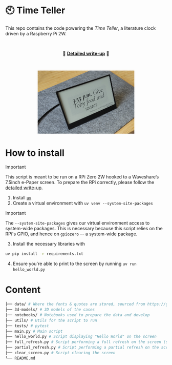 # :clock10: Time Teller

This repo contains the code powering the _Time Teller_, a literature clock driven by a Raspberry Pi 2W.

<br>

<p align="center">🚀 <a href="https://time-teller.arthurgassner.ch"><strong>Detailed write-up</strong></a> 🚀</p>

<br>

<p align="center"><img src="img/clock.jpg" width="60%"><p>

# How to install

> [!IMPORTANT]
> This script is meant to be run on a RPi Zero 2W hooked to a Waveshare’s 7.5inch e-Paper screen.
> To prepare the RPi correctly, please follow the [detailed write-up](https://time-teller.arthurgassner.ch).

1. Install [`uv`](https://docs.astral.sh/uv/)
2. Create a virtual environment with `uv venv --system-site-packages`

> [!IMPORTANT]
> The `--system-site-packages` gives our virtual environment access to system-wide packages.
> This is necessary because this script relies on the RPi's GPIO, and hence on `gpiozero` -- a system-wide package.

3. Install the necessary libraries with

```bash
uv pip install -r requirements.txt
```

4. Ensure you're able to print to the screen by running `uv run hello_world.py`

# Content

```bash
├── data/ # Where the fonts & quotes are stored, sourced from https://github.com/JohannesNE/literature-clock and https://fonts.google.com/
├── 3d-models/ # 3D models of the cases
├── notebooks/ # Notebooks used to prepare the data and develop
├── utils/ # Utils for the script to run
├── tests/ # pytest
├── main.py # Main script
├── hello_world.py # Script displaying "Hello World" on the screen
├── full_refresh.py # Script performing a full refresh on the screen (see https://time-teller.arthurgassner.ch/#step-3-display-something-on-the-screen)
├── partial_refresh.py # Script performing a partial refresh on the screen (see https://time-teller.arthurgassner.ch/#step-3-display-something-on-the-screen)
├── clear_screen.py # Script clearing the screen
└── README.md 
```
